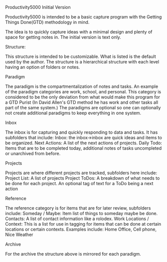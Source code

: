 Productivity5000 Iniitial Version

Productivity5000 is intended to be a basic capture program with the Getting Things Done(GTD) methodology in mind.

The idea is to quickly capture ideas with a minimal design and plenty of space for getting notes in. The initial version is text only.

Structure:

This structure is intended to be customizable. What is listed is the default used by the author. The structure is a hierarchical structure with each level having an option of folders or notes. 

Paradigm

The paradigm is the compartmentalization of notes and tasks. An example of the paradigm categories are work, school, and personal. This category is considered to be the only deviation from what would make this program for a GTD Purist (In David Allen's GTD method he has work and other tasks all part of the same system.) The paradigms are optional so one can optionally not create additional paradigms to keep everything in one system.

Inbox

The inbox is for capturing and quickly responding to data and tasks. It has subfolders that include:
Inbox: the inbox->inbox are quick ideas and items to be organized.
Next Actions: A list of the next actions of projects.
Daily Todo: Items that are to be completed today, additional notes of tasks uncompleted or unarchived from before.

Projects

Projects are where different projects are tracked, subfolders here include:
Project List: A list of projects
Project ToDos: A breakdown of what needs to be done for each project. An optional tag of text for a ToDo being a next action

Reference

The reference category is for items that are for later review, subfolders include:
Someday / Maybe: Item list of things to someday maybe be done.
Contacts: A list of contact information like a rolodex.
Work Locations / Context: This is a list for use in tagging for items that can be done at certain locations or certain contexts. Examples include: Home Office, Cell phone, Nice Weather

Archive

For the archive the structure above is mirrored for each paradigm.


 
